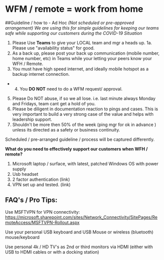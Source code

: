 # **WFM / remote = work from home**

##Guideline / how to - Ad Hoc _(Not scheduled or pre-approved arrangement)_
_We are using this for simple guidelines for keeping our teams safe while supporting our customers during the COVID-19 Situation_

1. Please Use **Teams** to give your LOCAL team and mgr a heads up. 
1a.  Please use "availability status" for good. 
2. As a back up, please post your back up communication (mobile number, home number, etc) in Teams while your letting your peers know your WFH / Remote. 
3. You must have high speed internet, and ideally mobile hotspot as a backup internet connection. 
- 4. You **DO NOT** need to do a WFM request/ approval. 
5.  Please Do NOT abuse, if so we all lose.  i.e. last minute always Monday and Fridays, team cant get a hold of you. 
6.  Please be diligent in documentation reaction to pings and cases. 
 This is very important to build a very strong case of the value and helps with leadership support. 
7. Shouldn't be more then 50% of the week (ping mgr for ok in advance ) unless its directed as a safety or business continuity.  

Scheduled / pre-arranged  guideline / process will be captured differently. 

**What do you need to effectively support our customers when WFH / remote?** 
1. Microsoft laptop / surface, with latest, patched Windows OS with power supply
2. Usb headset
3. 2 factor authentication  (link)
4. VPN set up and tested.  (link)


## FAQ's / Pro Tips:
​​​​​​​​​​​​​​Use MSFTVPN for VPN connectivity: 
https://microsoft.sharepoint.com/sites/Network_Connectivity/SitePages/RemoteAccess/MSFTVPN-Rollout.aspx

Use your personal USB keyboard and USB Mouse or wireless (bluetooth) mouse/keyboard

Use personal 4k / HD TV's as 2nd or third monitors via HDMI (either with USB to HDMI cables or with a docking station) 
